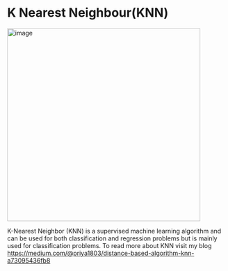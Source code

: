 # K Nearest Neighbour(KNN)
<img width="444" alt="image" src="https://user-images.githubusercontent.com/20923057/188948645-1b831901-0a99-41d8-8e89-10fbe5723a23.png">

K-Nearest Neighbor (KNN) is a supervised machine learning algorithm and can be used for both classification and regression problems but is mainly used for classification problems.
To read more about KNN visit my blog https://medium.com/@priya1803/distance-based-algorithm-knn-a73095436fb8

